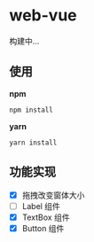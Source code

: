 # web-vue

构建中...

## 使用

**npm**

```
npm install
```

**yarn**

```
yarn install
```

## 功能实现

- [x] 拖拽改变窗体大小
- [ ] Label 组件
- [x] TextBox 组件
- [x] Button 组件
